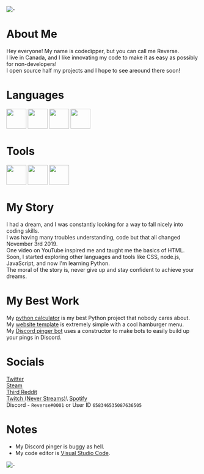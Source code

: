 ![-](https://i.imgur.com/iIFL3qi.png)
# About Me
Hey everyone! My name is codedipper, but you can call me Reverse.\
I live in Canada, and I like innovating my code to make it as easy as possibly for non-developers!\
I open source half my projects and I hope to see areound there soon!
# Languages
<img src="https://devicons.github.io/devicon/devicon.git/icons/html5/html5-original-wordmark.svg" style="align:left;" height="52px" width="52px"></img>
<img src="https://devicons.github.io/devicon/devicon.git/icons/css3/css3-original-wordmark.svg" style="align:left;" height="52px" width="52px"></img>
<img src="https://devicons.github.io/devicon/devicon.git/icons/javascript/javascript-original.svg" style="align:left;" height="52px" width="52px"></img>
<img src="https://devicons.github.io/devicon/devicon.git/icons/python/python-original.svg" style="align:left;" height="52px" width="52px"></img>
# Tools
<img src="https://devicons.github.io/devicon/devicon.git/icons/nodejs/nodejs-original-wordmark.svg" style="align:left;" height="52px" width="52px"></img>
<img src="https://devicons.github.io/devicon/devicon.git/icons/express/express-original-wordmark.svg" height="52px" width="52px"></img>
<img src="https://discord.js.org/favicon.ico" height="52px" width="52px"></img>
# My Story
I had a dream, and I was constantly looking for a way to fall nicely into coding skills.\
I was having many troubles understanding, code but that all changed November 3rd 2019.\
One video on YouTube inspired me and taught me the basics of HTML.\
Soon, I started exploring other languages and tools like CSS, node.js, JavaScript, and now I'm learning Python.\
The moral of the story is, never give up and stay confident to achieve your dreams.
# My Best Work
My [python calculator](https://github.com/codedipper/python-calculator) is my best Python project that nobody cares about.\
My [website template](https://github.com/codedipper/js-website-template) is extremely simple with a cool hamburger menu.\
My [Discord pinger bot](https://github.com/codedipper/auto-pinger-dev) uses a constructor to make bots to easily build up your pings in Discord.
# Socials
[Twitter](https://twitter.com/Gemma_The_Cat)\
[Steam](https://steamcommunity.com/id/9809897752)\
[Third Reddit](https://www.reddit.com/user/IHopeIDontLoseThis)\
[Twitch (Never Streams)](https://www.twitch.tv/clownfishqueen_)\
[Spotify](https://open.spotify.com/user/re7masnzjevm9swfr7yfe27k4)\
Discord - `Reverse#0001` or User ID `658346535087636505`
# Notes
- My Discord pinger is buggy as hell.
- My code editor is [Visual Studio Code](https://code.visualstudio.com/).

![-](https://i.imgur.com/iIFL3qi.png)
